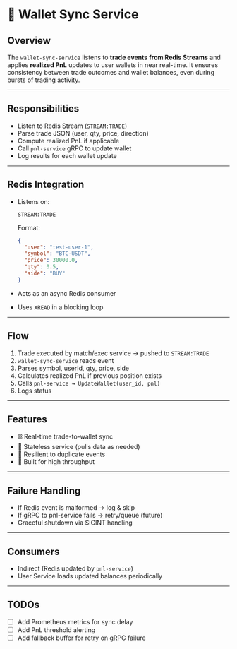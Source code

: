# 🔁 Wallet Sync Service

## Overview
The `wallet-sync-service` listens to **trade events from Redis Streams** and applies **realized PnL** updates to user wallets in near real-time. It ensures consistency between trade outcomes and wallet balances, even during bursts of trading activity.

---

## Responsibilities

- Listen to Redis Stream (`STREAM:TRADE`)
- Parse trade JSON (user, qty, price, direction)
- Compute realized PnL if applicable
- Call `pnl-service` gRPC to update wallet
- Log results for each wallet update

---

## Redis Integration

- Listens on:
  ```
  STREAM:TRADE
  ```
  Format:
  ```json
  {
    "user": "test-user-1",
    "symbol": "BTC-USDT",
    "price": 30000.0,
    "qty": 0.5,
    "side": "BUY"
  }
  ```

- Acts as an async Redis consumer
- Uses `XREAD` in a blocking loop

---

## Flow

1. Trade executed by match/exec service → pushed to `STREAM:TRADE`
2. `wallet-sync-service` reads event
3. Parses symbol, userId, qty, price, side
4. Calculates realized PnL if previous position exists
5. Calls `pnl-service → UpdateWallet(user_id, pnl)`
6. Logs status

---

## Features

- ⛓️ Real-time trade-to-wallet sync
- 🧠 Stateless service (pulls data as needed)
- 🔄 Resilient to duplicate events
- 🧪 Built for high throughput

---

## Failure Handling

- If Redis event is malformed → log & skip
- If gRPC to pnl-service fails → retry/queue (future)
- Graceful shutdown via SIGINT handling

---

## Consumers

- Indirect (Redis updated by `pnl-service`)
- User Service loads updated balances periodically

---

## TODOs

- [ ] Add Prometheus metrics for sync delay
- [ ] Add PnL threshold alerting
- [ ] Add fallback buffer for retry on gRPC failure
